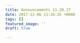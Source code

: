```yaml
---
title: Announcements 11.20.17
date: 2017-12-06 11:34:25 +0000
tags: []
featured_image: ''
draft: true

---
```

